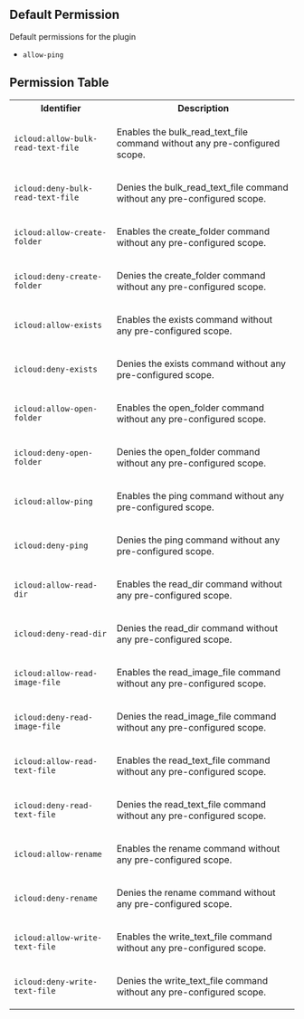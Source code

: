 ## Default Permission

Default permissions for the plugin

- `allow-ping`

## Permission Table

<table>
<tr>
<th>Identifier</th>
<th>Description</th>
</tr>


<tr>
<td>

`icloud:allow-bulk-read-text-file`

</td>
<td>

Enables the bulk_read_text_file command without any pre-configured scope.

</td>
</tr>

<tr>
<td>

`icloud:deny-bulk-read-text-file`

</td>
<td>

Denies the bulk_read_text_file command without any pre-configured scope.

</td>
</tr>

<tr>
<td>

`icloud:allow-create-folder`

</td>
<td>

Enables the create_folder command without any pre-configured scope.

</td>
</tr>

<tr>
<td>

`icloud:deny-create-folder`

</td>
<td>

Denies the create_folder command without any pre-configured scope.

</td>
</tr>

<tr>
<td>

`icloud:allow-exists`

</td>
<td>

Enables the exists command without any pre-configured scope.

</td>
</tr>

<tr>
<td>

`icloud:deny-exists`

</td>
<td>

Denies the exists command without any pre-configured scope.

</td>
</tr>

<tr>
<td>

`icloud:allow-open-folder`

</td>
<td>

Enables the open_folder command without any pre-configured scope.

</td>
</tr>

<tr>
<td>

`icloud:deny-open-folder`

</td>
<td>

Denies the open_folder command without any pre-configured scope.

</td>
</tr>

<tr>
<td>

`icloud:allow-ping`

</td>
<td>

Enables the ping command without any pre-configured scope.

</td>
</tr>

<tr>
<td>

`icloud:deny-ping`

</td>
<td>

Denies the ping command without any pre-configured scope.

</td>
</tr>

<tr>
<td>

`icloud:allow-read-dir`

</td>
<td>

Enables the read_dir command without any pre-configured scope.

</td>
</tr>

<tr>
<td>

`icloud:deny-read-dir`

</td>
<td>

Denies the read_dir command without any pre-configured scope.

</td>
</tr>

<tr>
<td>

`icloud:allow-read-image-file`

</td>
<td>

Enables the read_image_file command without any pre-configured scope.

</td>
</tr>

<tr>
<td>

`icloud:deny-read-image-file`

</td>
<td>

Denies the read_image_file command without any pre-configured scope.

</td>
</tr>

<tr>
<td>

`icloud:allow-read-text-file`

</td>
<td>

Enables the read_text_file command without any pre-configured scope.

</td>
</tr>

<tr>
<td>

`icloud:deny-read-text-file`

</td>
<td>

Denies the read_text_file command without any pre-configured scope.

</td>
</tr>

<tr>
<td>

`icloud:allow-rename`

</td>
<td>

Enables the rename command without any pre-configured scope.

</td>
</tr>

<tr>
<td>

`icloud:deny-rename`

</td>
<td>

Denies the rename command without any pre-configured scope.

</td>
</tr>

<tr>
<td>

`icloud:allow-write-text-file`

</td>
<td>

Enables the write_text_file command without any pre-configured scope.

</td>
</tr>

<tr>
<td>

`icloud:deny-write-text-file`

</td>
<td>

Denies the write_text_file command without any pre-configured scope.

</td>
</tr>
</table>
